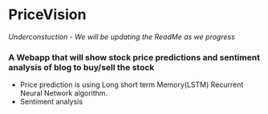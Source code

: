 # PriceVision

*Underconstuction - We will be updating the ReadMe as we progress*

### A Webapp that will show stock price predictions and sentiment analysis of blog to buy/sell the stock
- Price prediction is using Long short term Memory(LSTM) Recurrent Neural Network algorithm. 
- Sentiment analysis


